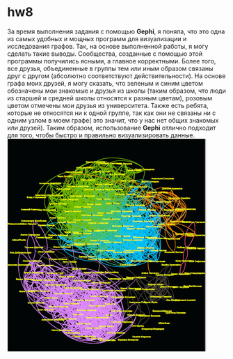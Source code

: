 # hw8
За время выполнения задания с помощью **Gephi**, я поняла, что это одна из самых удобных и мощных программ для визуализации и исследования графов. Так, на основе выполненной работы, я могу сделать такие выводы. Сообщества, созданные с помощью этой программы получились ясными, а главное корректными. Более того, все друзья, объединенные в группы тем или иным образом связаны друг с другом (абсолютно соответствуют действительности). На основе графа моих друзей, я могу сказать, что зеленым и синим цветом обозначены мои знакомые и друзья из школы (таким образом, что люди из старшей и средней школы относятся к разным цветам), розовым цветом отмечены мои друзья из университета. Также есть ребята, которые не относятся ни к одной группе, так как они не связаны ни с одним узлом в моем графе( это значит, что у нас нет общих знакомых или друзей). Таким образом, использование **Gephi** отлично подходит для того, чтобы быстро и правильно визуализировать данные.
![](https://github.com/anastasiagrechenko/hw8/blob/master/%D0%93%D1%80%D0%B0%D1%84%20%D0%9D%D0%B0%D1%81%D1%82%D0%B8.png)
